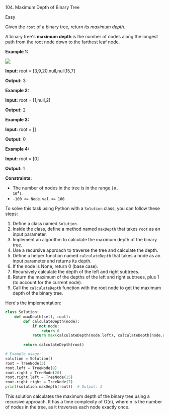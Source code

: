 104\. Maximum Depth of Binary Tree

Easy

Given the `root` of a binary tree, return _its maximum depth_.

A binary tree's **maximum depth** is the number of nodes along the longest path from the root node down to the farthest leaf node.

**Example 1:**

![](https://assets.leetcode.com/uploads/2020/11/26/tmp-tree.jpg)

**Input:** root = [3,9,20,null,null,15,7]

**Output:** 3 

**Example 2:**

**Input:** root = [1,null,2]

**Output:** 2 

**Example 3:**

**Input:** root = []

**Output:** 0 

**Example 4:**

**Input:** root = [0]

**Output:** 1 

**Constraints:**

*   The number of nodes in the tree is in the range <code>[0, 10<sup>4</sup>]</code>.
*   `-100 <= Node.val <= 100`

To solve this task using Python with a `Solution` class, you can follow these steps:

1. Define a class named `Solution`.
2. Inside the class, define a method named `maxDepth` that takes `root` as an input parameter.
3. Implement an algorithm to calculate the maximum depth of the binary tree.
4. Use a recursive approach to traverse the tree and calculate the depth.
5. Define a helper function named `calculateDepth` that takes a node as an input parameter and returns its depth.
6. If the node is None, return 0 (base case).
7. Recursively calculate the depth of the left and right subtrees.
8. Return the maximum of the depths of the left and right subtrees, plus 1 (to account for the current node).
9. Call the `calculateDepth` function with the root node to get the maximum depth of the binary tree.

Here's the implementation:

```python
class Solution:
    def maxDepth(self, root):
        def calculateDepth(node):
            if not node:
                return 0
            return max(calculateDepth(node.left), calculateDepth(node.right)) + 1
        
        return calculateDepth(root)

# Example usage:
solution = Solution()
root = TreeNode(3)
root.left = TreeNode(9)
root.right = TreeNode(20)
root.right.left = TreeNode(15)
root.right.right = TreeNode(7)
print(solution.maxDepth(root))  # Output: 3
```

This solution calculates the maximum depth of the binary tree using a recursive approach. It has a time complexity of O(n), where n is the number of nodes in the tree, as it traverses each node exactly once.